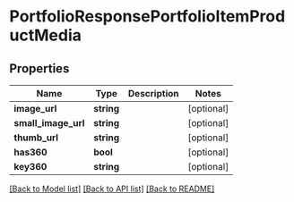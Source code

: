 # PortfolioResponsePortfolioItemProductMedia

## Properties
Name | Type | Description | Notes
------------ | ------------- | ------------- | -------------
**image_url** | **string** |  | [optional] 
**small_image_url** | **string** |  | [optional] 
**thumb_url** | **string** |  | [optional] 
**has360** | **bool** |  | [optional] 
**key360** | **string** |  | [optional] 

[[Back to Model list]](../README.md#documentation-for-models) [[Back to API list]](../README.md#documentation-for-api-endpoints) [[Back to README]](../README.md)


